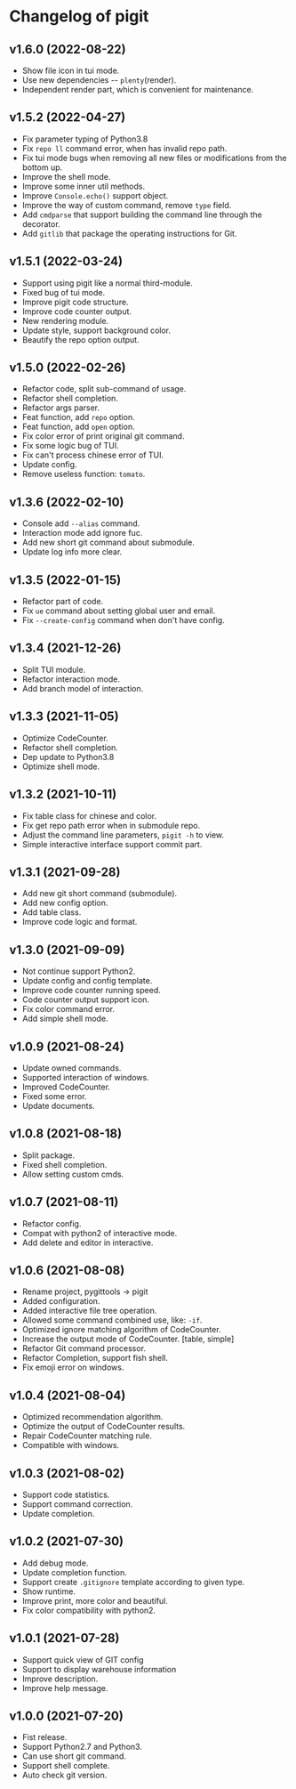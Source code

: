 # Changelog of pigit

## v1.6.0 (2022-08-22)
- Show file icon in tui mode.
- Use new dependencies -- `plenty`(render).
- Independent render part, which is convenient for maintenance.

## v1.5.2 (2022-04-27)
- Fix parameter typing of Python3.8
- Fix `repo ll` command  error, when has invalid repo path.
- Fix tui mode bugs when removing all new files or modifications from the bottom up.
- Improve the shell mode.
- Improve some inner util methods.
- Improve `Console.echo()` support object.
- Improve the way of custom command, remove `type` field.
- Add `cmdparse` that support building the command line through the decorator.
- Add `gitlib` that package the operating instructions for Git.

## v1.5.1 (2022-03-24)
- Support using pigit like a normal third-module.
- Fixed bug of tui mode.
- Improve pigit code structure.
- Improve code counter output.
- New rendering module.
- Update style, support background color.
- Beautify the repo option output.

## v1.5.0 (2022-02-26)
- Refactor code, split sub-command of usage.
- Refactor shell completion.
- Refactor args parser.
- Feat function, add `repo` option.
- Feat function, add `open` option.
- Fix color error of print original git command.
- Fix some logic bug of TUI.
- Fix can't process chinese error of TUI.
- Update config.
- Remove useless function: `tomato`.

## v1.3.6 (2022-02-10)
- Console add `--alias` command.
- Interaction mode add ignore fuc.
- Add new short git command about submodule.
- Update log info more clear.

## v1.3.5 (2022-01-15)
- Refactor part of code.
- Fix `ue` command about setting global user and email.
- Fix `--create-config` command when don't have config.

## v1.3.4 (2021-12-26)
- Split TUI module.
- Refactor interaction mode.
- Add branch model of interaction.

## v1.3.3 (2021-11-05)
- Optimize CodeCounter.
- Refactor shell completion.
- Dep update to Python3.8
- Optimize shell mode.

## v1.3.2 (2021-10-11)
- Fix table class for chinese and color.
- Fix get repo path error when in submodule repo.
- Adjust the command line parameters, `pigit -h` to view.
- Simple interactive interface support commit part.

## v1.3.1 (2021-09-28)
- Add new git short command (submodule).
- Add new config option.
- Add table class.
- Improve code logic and format.

## v1.3.0 (2021-09-09)
- Not continue support Python2.
- Update config and config template.
- Improve code counter running speed.
- Code counter output support icon.
- Fix color command error.
- Add simple shell mode.

## v1.0.9 (2021-08-24)
- Update owned commands.
- Supported interaction of windows.
- Improved CodeCounter.
- Fixed some error.
- Update documents.

## v1.0.8 (2021-08-18)
- Split package.
- Fixed shell completion.
- Allow setting custom cmds.

## v1.0.7 (2021-08-11)
- Refactor config.
- Compat with python2 of interactive mode.
- Add delete and editor in interactive.

## v1.0.6 (2021-08-08)
- Rename project, pygittools -> pigit
- Added configuration.
- Added interactive file tree operation.
- Allowed some command combined use, like: `-if`.
- Optimized ignore matching algorithm of CodeCounter.
- Increase the output mode of CodeCounter. [table, simple]
- Refactor Git command processor.
- Refactor Completion, support fish shell.
- Fix emoji error on windows.

## v1.0.4 (2021-08-04)
- Optimized recommendation algorithm.
- Optimize the output of CodeCounter results.
- Repair CodeCounter matching rule.
- Compatible with windows.

## v1.0.3 (2021-08-02)
- Support code statistics.
- Support command correction.
- Update completion.

## v1.0.2 (2021-07-30)
- Add debug mode.
- Update completion function.
- Support create `.gitignore` template according to given type.
- Show runtime.
- Improve print, more color and beautiful.
- Fix color compatibility with python2.

## v1.0.1 (2021-07-28)
- Support quick view of GIT config
- Support to display warehouse information
- Improve description.
- Improve help message.

## v1.0.0 (2021-07-20)
- Fist release.
- Support Python2.7 and Python3.
- Can use short git command.
- Support shell complete.
- Auto check git version.
